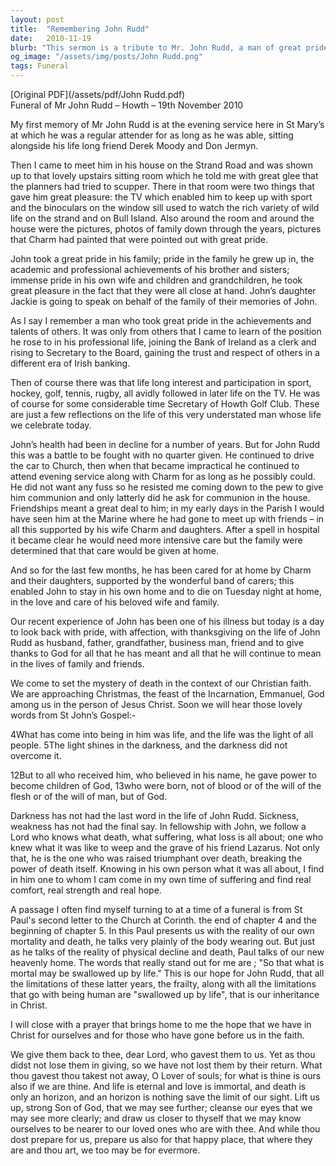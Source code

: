 ```yaml
---
layout: post
title:  "Remembering John Rudd"
date:   2010-11-19
blurb: "This sermon is a tribute to Mr. John Rudd, a man of great pride in his family and achievements. Despite his declining health, he fought bravely and continued to attend church services. He was a man of great interest in sports and held a significant position in his professional life. His life is celebrated with affection and thanksgiving."
og_image: "/assets/img/posts/John Rudd.png"
tags: Funeral
---
```

[Original PDF](/assets/pdf/John Rudd.pdf)    
Funeral of Mr John Rudd – Howth – 19th November 2010

My first memory of Mr John Rudd is at the evening service here in St Mary’s at which he was a regular attender for as long as he was able, sitting alongside his life long friend Derek Moody and Don Jermyn.

Then I came to meet him in his house on the Strand Road and was shown up to that lovely upstairs sitting room which he told me with great glee that the planners had tried to scupper. There in that room were two things that gave him great pleasure: the TV which enabled him to keep up with sport and the binoculars on the window sill used to watch the rich variety of wild life on the strand and on Bull Island. Also around the room and around the house were the pictures, photos of family down through the years, pictures that Charm had painted that were pointed out with great pride.

John took a great pride in his family; pride in the family he grew up in, the academic and professional achievements of his brother and sisters; immense pride in his own wife and children and grandchildren, he took great pleasure in the fact that they were all close at hand. John’s daughter Jackie is going to speak on behalf of the family of their memories of John.

As I say I remember a man who took great pride in the achievements and talents of others. It was only from others that I came to learn of the position he rose to in his professional life, joining the Bank of Ireland as a clerk and rising to Secretary to the Board, gaining the trust and respect of others in a different era of Irish banking.

Then of course there was that life long interest and participation in sport, hockey, golf, tennis, rugby, all avidly followed in later life on the TV. He was of course for some considerable time Secretary of Howth Golf Club. These are just a few reflections on the life of this very understated man whose life we celebrate today.

John’s health had been in decline for a number of years. But for John Rudd this was a battle to be fought with no quarter given. He continued to drive the car to Church, then when that became impractical he continued to attend evening service along with Charm for as long as he possibly could. He did not want any fuss so he resisted me coming down to the pew to give him communion and only latterly did he ask for communion in the house. Friendships meant a great deal to him; in my early days in the Parish I would have seen him at the Marine where he had gone to meet up with friends – in all this supported by his wife Charm and daughters. After a spell in hospital it became clear he would need more intensive care but the family were determined that that care would be given at home.

And so for the last few months, he has been cared for at home by Charm and their daughters, supported by the wonderful band of carers; this enabled John to stay in his own home and to die on Tuesday night at home, in the love and care of his beloved wife and family.

Our recent experience of John has been one of his illness but today is a day to look back with pride, with affection, with thanksgiving on the life of John Rudd as husband, father, grandfather, business man, friend and to give thanks to God for all that he has meant and all that he will continue to mean in the lives of family and friends.

We come to set the mystery of death in the context of our Christian faith. We are approaching Christmas, the feast of the Incarnation, Emmanuel, God among us in the person of Jesus Christ. Soon we will hear those lovely words from St John’s Gospel:-

4What has come into being in him was life, and the life was the light of all people. 5The light shines in the darkness, and the darkness did not overcome it.

12But to all who received him, who believed in his name, he gave power to become children of God, 13who were born, not of blood or of the will of the flesh or of the will of man, but of God.

Darkness has not had the last word in the life of John Rudd. Sickness, weakness has not had the final say. In fellowship with John, we follow a Lord who knows what death, what suffering, what loss is all about; one who knew what it was like to weep and the grave of his friend Lazarus. Not only that, he is the one who was raised triumphant over death, breaking the power of death itself. Knowing in his own person what it was all about, I find in him one to whom I cam come in my own time of suffering and find real comfort, real strength and real hope.

A passage I often find myself turning to at a time of a funeral is from St Paul's second letter to the Church at Corinth. the end of chapter 4 and the beginning of chapter 5. In this Paul presents us with the reality of our own mortality and death, he talks very plainly of the body wearing out. But just as he talks of the reality of physical decline and death, Paul talks of our new heavenly home. The words that really stand out for me are ; "So that what is mortal may be swallowed up by life." This is our hope for John Rudd, that all the limitations of these latter years, the frailty, along with all the limitations that go with being human are "swallowed up by life", that is our inheritance in Christ.

I will close with a prayer that brings home to me the hope that we have in Christ for ourselves and for those who have gone before us in the faith.

We give them back to thee, dear Lord, who gavest them to us. Yet as thou didst not lose them in giving, so we have not lost them by their return. What thou gavest thou takest not away, O Lover of souls; for what is thine is ours also if we are thine. And life is eternal and love is immortal, and death is only an horizon, and an horizon is nothing save the limit of our sight. Lift us up, strong Son of God, that we may see further; cleanse our eyes that we may see more clearly; and draw us closer to thyself that we may know ourselves to be nearer to our loved ones who are with thee. And while thou dost prepare for us, prepare us also for that happy place, that where they are and thou art, we too may be for evermore.
